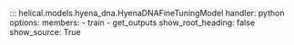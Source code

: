 ::: helical.models.hyena_dna.HyenaDNAFineTuningModel
    handler: python
    options:
      members:
        - train
        - get_outputs
      show_root_heading: false
      show_source: True